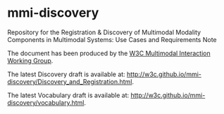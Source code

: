 mmi-discovery
=============

<p>
Repository for the Registration &amp; Discovery of Multimodal Modality Components in Multimodal Systems: Use Cases and Requirements Note
</p>

<p>
The document has been produced by the <a href="https://www.w3.org/2002/mmi">W3C Multimodal Interaction Working Group</a>.
</p>

<p>
The latest Discovery draft is available at:
<a href="http://w3c.github.io/mmi-discovery/Discovery_and_Registration.html">
http://w3c.github.io/mmi-discovery/Discovery_and_Registration.html</a>.
</p>

<p>
The latest Vocabulary draft is available at:
<a href="http://w3c.github.io/mmi-discovery/vocabulary.html">
http://w3c.github.io/mmi-discovery/vocabulary.html</a>.
</p>
